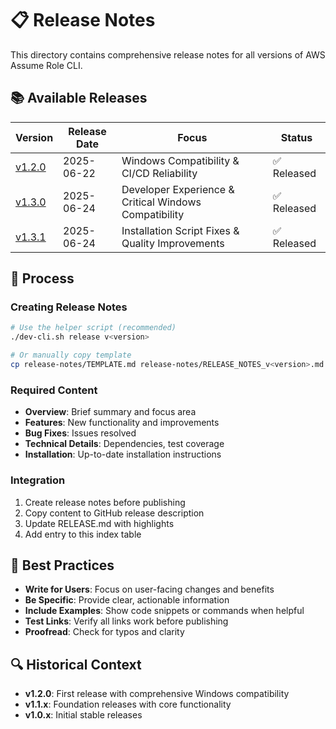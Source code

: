 # 📋 Release Notes

This directory contains comprehensive release notes for all versions of AWS Assume Role CLI.

## 📚 Available Releases

| Version | Release Date | Focus | Status |
|---------|--------------|-------|--------|
| [v1.2.0](RELEASE_NOTES_v1.2.0.md) | 2025-06-22 | Windows Compatibility & CI/CD Reliability | ✅ Released |
| [v1.3.0](RELEASE_NOTES_v1.3.0.md) | 2025-06-24 | Developer Experience & Critical Windows Compatibility | ✅ Released |
| [v1.3.1](RELEASE_NOTES_v1.3.1.md) | 2025-06-24 | Installation Script Fixes & Quality Improvements | ✅ Released |

## 📝 Process

### Creating Release Notes

```bash
# Use the helper script (recommended)
./dev-cli.sh release v<version>

# Or manually copy template
cp release-notes/TEMPLATE.md release-notes/RELEASE_NOTES_v<version>.md
```

### Required Content
- **Overview**: Brief summary and focus area
- **Features**: New functionality and improvements  
- **Bug Fixes**: Issues resolved
- **Technical Details**: Dependencies, test coverage
- **Installation**: Up-to-date installation instructions

### Integration
1. Create release notes before publishing
2. Copy content to GitHub release description  
3. Update RELEASE.md with highlights
4. Add entry to this index table

## 🎯 Best Practices

- **Write for Users**: Focus on user-facing changes and benefits
- **Be Specific**: Provide clear, actionable information
- **Include Examples**: Show code snippets or commands when helpful
- **Test Links**: Verify all links work before publishing
- **Proofread**: Check for typos and clarity

## 🔍 Historical Context

- **v1.2.0**: First release with comprehensive Windows compatibility
- **v1.1.x**: Foundation releases with core functionality
- **v1.0.x**: Initial stable releases 